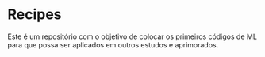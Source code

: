# Recipes
Este é um repositório com o objetivo de colocar os primeiros códigos de ML para que possa ser aplicados em outros estudos e aprimorados.

